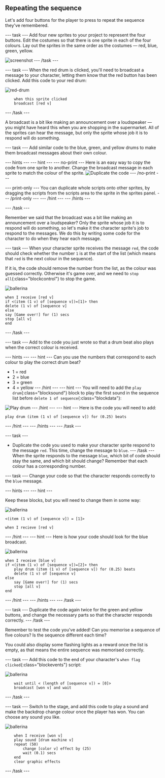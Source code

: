## Repeating the sequence

Let's add four buttons for the player to press to repeat the sequence they've remembered.

--- task ---
Add four new sprites to your project to represent the four buttons. Edit the costumes so that there is one sprite in each of the four colours. Lay out the sprites in the same order as the costumes — red, blue, green, yellow.

![screenshot](images/colour-drums.png)
--- /task ---

--- task ---
When the red drum is clicked, you'll need to broadcast a message to your character, letting them know that the red button has been clicked. Add this code to your red drum:

![red-drum](images/red_drum.svg)

```blocks
	when this sprite clicked
	broadcast [red v]
```
--- /task ---

A broadcast is a bit like making an announcement over a loudspeaker — you might have heard this when you are shopping in the supermarket. All of the sprites can hear the message, but only the sprite whose job it is to respond will do something.

--- task ---
Add similar code to the blue, green, and yellow drums to make them broadcast messages about their own colour.

--- hints ---
--- hint ---
--- no-print ---
Here is an easy way to copy the code from one sprite to another. Change the broadcast message in each sprite to match the colour of the sprite.
![Duplicate the code](images/broadcast-duplicate.gif)
--- /no-print ---

--- print-only ---
You can duplicate whole scripts onto other sprites, by dragging the scripts from the scripts area to the sprite in the sprites panel.
--- /print-only ---
--- /hint ---
--- /hints ---

--- /task ---

Remember we said that the broadcast was a bit like making an announcement over a loudspeaker? Only the sprite whose job it is to respond will do something, so let's make it the character sprite's job to respond to the messages. We do this by writing some code for the character to do when they hear each message.

--- task ---
When your character sprite receives the message `red`, the code should check whether the number `1` is at the start of the list (which means that `red` is the next colour in the sequence).

If it is, the code should remove the number from the list, as the colour was guessed correctly. Otherwise it's game over, and we need to `stop all`{:class="blockcontrol"} to stop the game.

![ballerina](images/ballerina.svg)

```blocks
when I receive [red v]
if <(item (1 v) of [sequence v])=[1]> then
delete (1 v) of [sequence v]
else
say [Game over!] for (1) secs
stop [all v]
end
```
--- /task ---

--- task ---
Add to the code you just wrote so that a drum beat also plays when the correct colour is received.

--- hints ---
--- hint ---
Can you use the numbers that correspond to each colour to play the correct drum beat?
+ 1 = red
+ 2 = blue
+ 3 = green
+ 4 = yellow
--- /hint ---
--- hint ---
You will need to add the `play drum`{:class="blocksound"} block to play the first sound in the sequence list before `delete 1 of sequence`{:class="blockdata"}:

![Play drum](images/hint-play-drum.png)
--- /hint ---
--- hint ---
Here is the code you will need to add:

```blocks
play drum (item (1 v) of [sequence v]) for (0.25) beats
```
--- /hint ---
--- /hints ---
--- /task ---

--- task ---
+ Duplicate the code you used to make your character sprite respond to the message `red`. This time, change the message to `blue`.
--- /task ---
When the sprite responds to the message `blue`, which bit of code should stay the same, and which bit should change? Remember that each colour has a corresponding number.

--- task ---
Change your code so that the character responds correctly to the `blue` message.

--- hints ---
--- hint ---

Keep these blocks, but you will need to change them in some way:

![ballerina](images/ballerina.svg)

```blocks
<(item (1 v) of [sequence v]) = [1]>

when I recieve [red v]
```

--- /hint ---
--- hint ---
Here is how your code should look for the blue broadcast.

![ballerina](images/ballerina.svg)

```blocks
when I receive [blue v]
if <(item (1 v) of [sequence v])=[2]> then
	play drum (item (1 v) of [sequence v]) for (0.25) beats
	delete (1 v) of [sequence v]
else
	say [Game over!] for (1) secs
	stop [all v]
end
```

--- /hint ---
--- /hints ---
--- /task ---

--- task ---
Duplicate the code again twice for the green and yellow buttons, and change the necessary parts so that the character responds correctly.
--- /task ---

Remember to test the code you've added! Can you memorise a sequence of five colours? Is the sequence different each time?

You could also display some flashing lights as a reward once the list is empty, as that means the entire sequence was memorised correctly.

--- task ---
Add this code to the end of your character's `when flag clicked`{:class="blockevents"} script:

![ballerina](images/ballerina.svg)

```blocks
	wait until < (length of [sequence v]) = [0]>
	broadcast [won v] and wait
```
--- /task ---

--- task ---
Switch to the stage, and add this code to play a sound and make the backdrop change colour once the player has won. You can choose any sound you like.

![ballerina](images/ballerina.svg)

```blocks
	when I receive [won v]
	play sound [drum machine v]
	repeat (50)
		change [color v] effect by (25)
		wait (0.1) secs
	end
	clear graphic effects
```
--- /task ---
